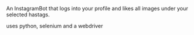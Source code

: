 An InstagramBot that logs into your profile and likes all images under your selected hastags.

uses python, selenium and a webdriver